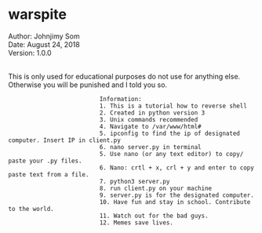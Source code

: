 # warspite

Author: Johnjimy Som <br/>
Date: August 24, 2018<br/>
Version: 1.0.0 <br/> <br/>

This is only used for educational purposes do not use for anything else. Otherwise you will be punished and I told you so.
                              
                              Information:
                              1. This is a tutorial how to reverse shell 
                              2. Created in python version 3
                              3. Unix commands recommended
                              4. Navigate to /var/www/html#
                              5. ipconfig to find the ip of designated computer. Insert IP in client.py
                              6. nano server.py in terminal
                              5. Use nano (or any text editor) to copy/ paste your .py files.
                              6. Nano: crtl + x, crl + y and enter to copy paste text from a file.
                              7. python3 server.py
                              8. run client.py on your machine
                              9. server.py is for the designated computer.
                              10. Have fun and stay in school. Contribute to the world.
                              11. Watch out for the bad guys.
                              12. Memes save lives.
                              